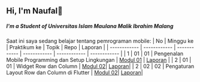 ## Hi, I'm Naufal👋
##### I'm a Student of Universitas Islam Maulana Malik Ibrahim Malang

Saat ini saya sedang belajar tentang pemrograman mobile:
| No  | Minggu ke  | Praktikum ke  | Topik  | Repo | Laporan |
| ------------ | ------------ | ------------ | ------------ | ------------ | ------------ | 
|  1 | 01  | 01  | Pengenalan Mobile Programming dan Setup Lingkungan  | [Modul 01](https://github.com/NAUFALMAULANARAFIQ/Modul-1) | [Laporan](https://drive.google.com/file/d/1DUsTJ3jP34CyBsFsRoexbdWhqur6tvTS/view?usp=drive_link) |
|  2 | 01  | 01  | Widget Row dan Column | [Modul 02](https://github.com/NAUFALMAULANARAFIQ/modul-2)| [Laporan](https://drive.google.com/file/d/1ApTgrJBFU7Jx4talwZPAzxkrhfn-Ct4a/view?usp=drive_link)|
|  2 | 02  | 02  | Pengaturan Layout Row dan Column di Flutter | [Modul 02](https://github.com/NAUFALMAULANARAFIQ/modul-3)| [Laporan](https://drive.google.com/file/d/1ApTgrJBFU7Jx4talwZPAzxkrhfn-Ct4a/view?usp=drive_link)|

